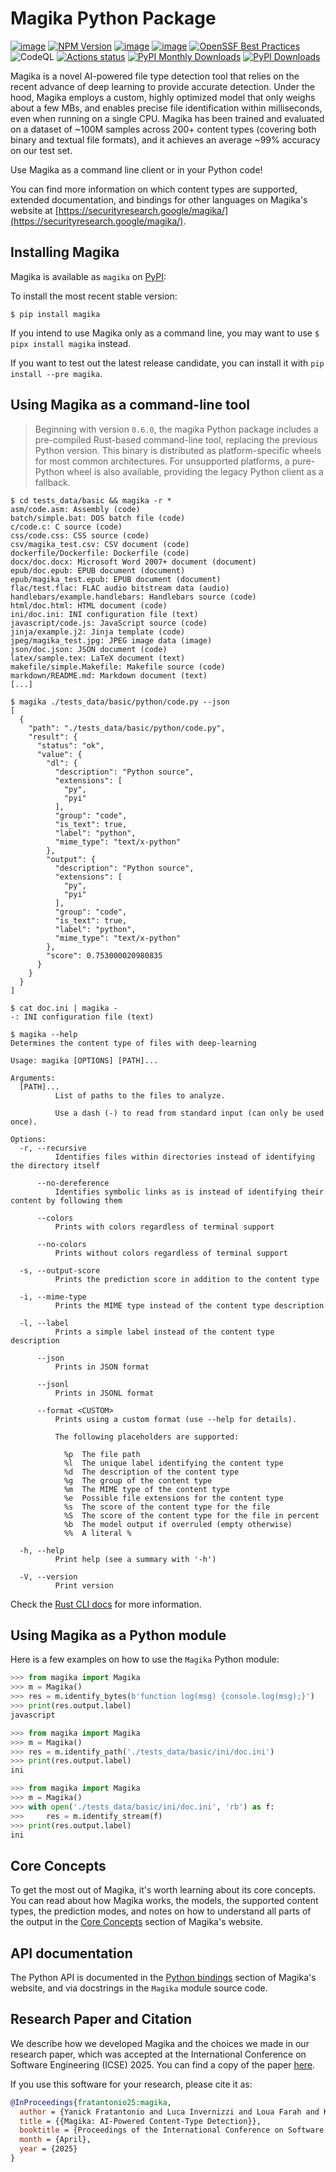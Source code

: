 # Magika Python Package

[![image](https://img.shields.io/pypi/v/magika.svg)](https://pypi.python.org/pypi/magika)
[![NPM Version](https://img.shields.io/npm/v/magika)](https://npmjs.com/package/magika)
[![image](https://img.shields.io/pypi/l/magika.svg)](https://pypi.python.org/pypi/magika)
[![image](https://img.shields.io/pypi/pyversions/magika.svg)](https://pypi.python.org/pypi/magika)
[![OpenSSF Best Practices](https://www.bestpractices.dev/projects/8706/badge)](https://www.bestpractices.dev/en/projects/8706)
![CodeQL](https://github.com/google/magika/workflows/CodeQL/badge.svg)
[![Actions status](https://github.com/google/magika/actions/workflows/python-build-package.yml/badge.svg)](https://github.com/google/magika/actions)
[![PyPI Monthly Downloads](https://static.pepy.tech/badge/magika/month)](https://pepy.tech/projects/magika)
[![PyPI Downloads](https://static.pepy.tech/badge/magika)](https://pepy.tech/projects/magika)

<!-- [![OpenSSF Scorecard](https://api.securityscorecards.dev/projects/github.com/google/magika/badge)](https://securityscorecards.dev/viewer/?uri=github.com/google/magika) -->

Magika is a novel AI-powered file type detection tool that relies on the recent advance of deep learning to provide accurate detection. Under the hood, Magika employs a custom, highly optimized model that only weighs about a few MBs, and enables precise file identification within milliseconds, even when running on a single CPU. Magika has been trained and evaluated on a dataset of ~100M samples across 200+ content types (covering both binary and textual file formats), and it achieves an average ~99% accuracy on our test set.

Use Magika as a command line client or in your Python code!

You can find more information on which content types are supported, extended documentation, and bindings for other languages on Magika's website at [https://securityresearch.google/magika/](https://securityresearch.google/magika/).


## Installing Magika

Magika is available as `magika` on [PyPI](https://pypi.org/project/magika):

To install the most recent stable version:

```shell
$ pip install magika
```

If you intend to use Magika only as a command line, you may want to use `$ pipx install magika` instead.

If you want to test out the latest release candidate, you can install it with `pip install --pre magika`.

## Using Magika as a command-line tool

> Beginning with version `0.6.0`, the magika Python package includes a pre-compiled Rust-based command-line tool, replacing the previous Python version. This binary is distributed as platform-specific wheels for most common architectures. For unsupported platforms, a pure-Python wheel is also available, providing the legacy Python client as a fallback.

```shell
$ cd tests_data/basic && magika -r *
asm/code.asm: Assembly (code)
batch/simple.bat: DOS batch file (code)
c/code.c: C source (code)
css/code.css: CSS source (code)
csv/magika_test.csv: CSV document (code)
dockerfile/Dockerfile: Dockerfile (code)
docx/doc.docx: Microsoft Word 2007+ document (document)
epub/doc.epub: EPUB document (document)
epub/magika_test.epub: EPUB document (document)
flac/test.flac: FLAC audio bitstream data (audio)
handlebars/example.handlebars: Handlebars source (code)
html/doc.html: HTML document (code)
ini/doc.ini: INI configuration file (text)
javascript/code.js: JavaScript source (code)
jinja/example.j2: Jinja template (code)
jpeg/magika_test.jpg: JPEG image data (image)
json/doc.json: JSON document (code)
latex/sample.tex: LaTeX document (text)
makefile/simple.Makefile: Makefile source (code)
markdown/README.md: Markdown document (text)
[...]
```

```shell
$ magika ./tests_data/basic/python/code.py --json
[
  {
    "path": "./tests_data/basic/python/code.py",
    "result": {
      "status": "ok",
      "value": {
        "dl": {
          "description": "Python source",
          "extensions": [
            "py",
            "pyi"
          ],
          "group": "code",
          "is_text": true,
          "label": "python",
          "mime_type": "text/x-python"
        },
        "output": {
          "description": "Python source",
          "extensions": [
            "py",
            "pyi"
          ],
          "group": "code",
          "is_text": true,
          "label": "python",
          "mime_type": "text/x-python"
        },
        "score": 0.753000020980835
      }
    }
  }
]
```

```shell
$ cat doc.ini | magika -
-: INI configuration file (text)
```

```help
$ magika --help
Determines the content type of files with deep-learning

Usage: magika [OPTIONS] [PATH]...

Arguments:
  [PATH]...
          List of paths to the files to analyze.

          Use a dash (-) to read from standard input (can only be used once).

Options:
  -r, --recursive
          Identifies files within directories instead of identifying the directory itself

      --no-dereference
          Identifies symbolic links as is instead of identifying their content by following them

      --colors
          Prints with colors regardless of terminal support

      --no-colors
          Prints without colors regardless of terminal support

  -s, --output-score
          Prints the prediction score in addition to the content type

  -i, --mime-type
          Prints the MIME type instead of the content type description

  -l, --label
          Prints a simple label instead of the content type description

      --json
          Prints in JSON format

      --jsonl
          Prints in JSONL format

      --format <CUSTOM>
          Prints using a custom format (use --help for details).

          The following placeholders are supported:

            %p  The file path
            %l  The unique label identifying the content type
            %d  The description of the content type
            %g  The group of the content type
            %m  The MIME type of the content type
            %e  Possible file extensions for the content type
            %s  The score of the content type for the file
            %S  The score of the content type for the file in percent
            %b  The model output if overruled (empty otherwise)
            %%  A literal %

  -h, --help
          Print help (see a summary with '-h')

  -V, --version
          Print version
```

Check the [Rust CLI docs](https://securityresearch.google/magika/cli-and-bindings/cli/) for more information.

## Using Magika as a Python module


Here is a few examples on how to use the `Magika` Python module:

```python
>>> from magika import Magika
>>> m = Magika()
>>> res = m.identify_bytes(b'function log(msg) {console.log(msg);}')
>>> print(res.output.label)
javascript
```

```python
>>> from magika import Magika
>>> m = Magika()
>>> res = m.identify_path('./tests_data/basic/ini/doc.ini')
>>> print(res.output.label)
ini
```

```python
>>> from magika import Magika
>>> m = Magika()
>>> with open('./tests_data/basic/ini/doc.ini', 'rb') as f:
>>>     res = m.identify_stream(f)
>>> print(res.output.label)
ini
```


## Core Concepts

To get the most out of Magika, it's worth learning about its core concepts. You can read about how Magika works, the models, the supported content types, the prediction modes, and notes on how to understand all parts of the output in the [Core Concepts](https://securityresearch.google/magika/core-concepts) section of Magika's website.


## API documentation

The Python API is documented in the [Python bindings](https://securityresearch.google/magika/cli-and-bindings/python/) section of Magika's website, and via docstrings in the `Magika` module source code.


## Research Paper and Citation

We describe how we developed Magika and the choices we made in our research paper, which was accepted at the International Conference on Software Engineering (ICSE) 2025. You can find a copy of the paper [here](https://securityresearch.google/magika/2025_icse_magika.pdf).

If you use this software for your research, please cite it as:

```bibtex
@InProceedings{fratantonio25:magika,
  author = {Yanick Fratantonio and Luca Invernizzi and Loua Farah and Kurt Thomas and Marina Zhang and Ange Albertini and Francois Galilee and Giancarlo Metitieri and Julien Cretin and Alexandre Petit-Bianco and David Tao and Elie Bursztein},
  title = {{Magika: AI-Powered Content-Type Detection}},
  booktitle = {Proceedings of the International Conference on Software Engineering (ICSE)},
  month = {April},
  year = {2025}
}
```
